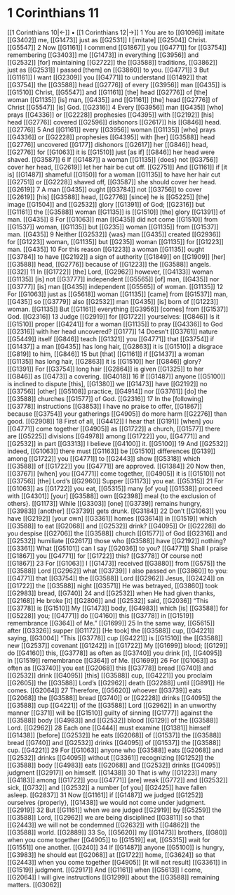 # 1 Corinthians 11
[[1 Corinthians 10|←]] • [[1 Corinthians 12|→]]
1 You are to [[G1096]] imitate [[G3402]] me, [[G1473]] just as [[G2531]] I [imitate] [[G2504]] Christ. [[G5547]] 
2 Now [[G1161]] I commend [[G1867]] you [[G4771]] for [[G3754]] remembering [[G3403]] me [[G1473]] in everything [[G3956]] and [[G2532]] [for] maintaining [[G2722]] the [[G3588]] traditions, [[G3862]] just as [[G2531]] I passed [them] on [[G3860]] to you. [[G4771]] 
3 But [[G1161]] I want [[G2309]] you [[G4771]] to understand [[G1492]] that [[G3754]] the [[G3588]] head [[G2776]] of every [[G3956]] man [[G435]] is [[G1510]] Christ, [[G5547]] and [[G1161]] [the] head [[G2776]] of [the] woman [[G1135]] [is] man, [[G435]] and [[G1161]] [the] head [[G2776]] of Christ [[G5547]] [is] God. [[G2316]] 
4 Every [[G3956]] man [[G435]] [who] prays [[G4336]] or [[G2228]] prophesies [[G4395]] with [[G2192]] [his] head [[G2776]] covered [[G2596]] dishonors [[G2617]] his [[G846]] head. [[G2776]] 
5 And [[G1161]] every [[G3956]] woman [[G1135]] [who] prays [[G4336]] or [[G2228]] prophesies [[G4395]] with [her] [[G3588]] head [[G2776]] uncovered [[G177]] dishonors [[G2617]] her [[G846]] head, [[G2776]] for [[G1063]] it is [[G1510]] just [as if] [[G846]] her head were shaved. [[G3587]] 
6 If [[G1487]] a woman [[G1135]] {does} not [[G3756]] cover her head, [[G2619]] let her hair be cut off. [[G2751]] And [[G1161]] if [it is] [[G1487]] shameful [[G150]] for a woman [[G1135]] to have her hair cut [[G2751]] or [[G2228]] shaved off, [[G3587]] she should cover her head. [[G2619]] 
7 A man [[G435]] ought [[G3784]] not [[G3756]] to cover [[G2619]] [his] [[G3588]] head, [[G2776]] [since] he is [[G5225]] [the] image [[G1504]] and [[G2532]] glory [[G1391]] of God; [[G2316]] but [[G1161]] the [[G3588]] woman [[G1135]] is [[G1510]] [the] glory [[G1391]] of man. [[G435]] 
8 For [[G1063]] man [[G435]] did not come [[G1510]] from [[G1537]] woman, [[G1135]] but [[G235]] woman [[G1135]] from [[G1537]] man. [[G435]] 
9 Neither [[G2532]] {was} man [[G435]] created [[G2936]] for [[G1223]] woman, [[G1135]] but [[G235]] woman [[G1135]] for [[G1223]] man. [[G435]] 
10 For this reason [[G1223]] a woman [[G1135]] ought [[G3784]] to have [[G2192]] a sign of authority [[G1849]] on [[G1909]] [her] [[G3588]] head, [[G2776]] because of [[G1223]] the [[G3588]] angels. [[G32]] 
11 In [[G1722]] [the] Lord, [[G2962]] however, [[G4133]] woman [[G1135]] [is] not [[G3777]] independent [[G5565]] [of] man, [[G435]] nor [[G3777]] [is] man [[G435]] independent [[G5565]] of woman. [[G1135]] 
12 For [[G1063]] just as [[G5618]] woman [[G1135]] [came] from [[G1537]] man, [[G435]] so [[G3779]] also [[G2532]] man [[G435]] [is] born of [[G1223]] woman. [[G1135]] But [[G1161]] everything [[G3956]] [comes] from [[G1537]] God. [[G2316]] 
13 Judge [[G2919]] for [[G1722]] yourselves: [[G846]] Is it [[G1510]] proper [[G4241]] for a woman [[G1135]] to pray [[G4336]] to God [[G2316]] with her head uncovered? [[G177]] 
14 Doesn’t [[G3761]] nature [[G5449]] itself [[G846]] teach [[G1321]] you [[G4771]] that [[G3754]] if [[G1437]] a man [[G435]] has long hair, [[G2863]] it is [[G1510]] a disgrace [[G819]] to him, [[G846]] 
15 but [that] [[G1161]] if [[G1437]] a woman [[G1135]] has long hair, [[G2863]] it is [[G1510]] her [[G846]] glory? [[G1391]] For [[G3754]] long hair [[G2864]] is given [[G1325]] to her [[G846]] as [[G473]] a covering. [[G4018]] 
16 If [[G1487]] anyone [[G5100]] is inclined to dispute [this], [[G1380]] we [[G1473]] have [[G2192]] no [[G3756]] [other] [[G5108]] practice, [[G4914]] nor [[G3761]] [do] the [[G3588]] churches [[G1577]] of God. [[G2316]] 
17 In the [following] [[G3778]] instructions [[G3853]] I have no praise to offer, [[G1867]] because [[G3754]] your gatherings [[G4905]] do more harm [[G2276]] than good. [[G2908]] 
18 First of all, [[G4412]] I hear that [[G191]] [when] you [[G4771]] come together [[G4905]] as [[G1722]] a church, [[G1577]] there are [[G5225]] divisions [[G4978]] among [[G1722]] you, [[G4771]] and [[G2532]] in part [[G3313]] I believe [[G4100]] it. [[G5100]] 
19 And [[G2532]] indeed, [[G1063]] there must [[G1163]] be [[G1510]] differences [[G139]] among [[G1722]] you [[G4771]] to [[G2443]] show [[G5318]] which [[G3588]] of [[G1722]] you [[G4771]] are approved. [[G1384]] 
20 Now then, [[G3767]] [when] you [[G4771]] come together, [[G4905]] it is [[G1510]] not [[G3756]] [the] Lord’s [[G2960]] Supper [[G1173]] you eat. [[G5315]] 
21 For [[G1063]] as [[G1722]] you eat, [[G5315]] many [of you] [[G1538]] proceed with [[G4301]] [your] [[G3588]] own [[G2398]] meal {to the exclusion of others}. [[G1173]] While [[G3303]] [one] [[G3739]] remains hungry, [[G3983]] [another] [[G3739]] gets drunk. [[G3184]] 
22 Don’t [[G1063]] you have [[G2192]] [your own] [[G3361]] homes [[G3614]] in [[G1519]] which [[G3588]] to eat [[G2068]] and [[G2532]] drink? [[G4095]] Or [[G2228]] do you despise [[G2706]] the [[G3588]] church [[G1577]] of God [[G2316]] and [[G2532]] humiliate [[G2617]] those who [[G3588]] have [[G2192]] nothing? [[G3361]] What [[G5101]] can I say [[G2036]] to you? [[G4771]] Shall I praise [[G1867]] you [[G4771]] for [[G1722]] this? [[G3778]] Of course not! [[G1867]] 
23 For [[G1063]] I [[G1473]] received [[G3880]] from [[G575]] the [[G3588]] Lord [[G2962]] what [[G3739]] I also passed on [[G3860]] to you: [[G4771]] that [[G3754]] the [[G3588]] Lord [[G2962]] Jesus, [[G2424]] on [[G1722]] the [[G3588]] night [[G3571]] He was betrayed, [[G3860]] took [[G2983]] bread, [[G740]] 
24 and [[G2532]] when He had given thanks, [[G2168]] He broke [it] [[G2806]] and [[G2532]] said, [[G2036]] “This [[G3778]] is [[G1510]] My [[G1473]] body, [[G4983]] which [is] [[G3588]] for [[G5228]] you; [[G4771]] do [[G4160]] this [[G3778]] in [[G1519]] remembrance [[G364]] of Me.” [[G1699]] 
25 In the same way, [[G5615]] after [[G3326]] supper [[G1172]] [He took] the [[G3588]] cup, [[G4221]] saying, [[G3004]] “This [[G3778]] cup [[G4221]] is [[G1510]] the [[G3588]] new [[G2537]] covenant [[G1242]] in [[G1722]] My [[G1699]] blood; [[G129]] do [[G4160]] this, [[G3778]] as often as [[G3740]] you drink [it], [[G4095]] in [[G1519]] remembrance [[G364]] of Me. [[G1699]] 
26 For [[G1063]] as often as [[G3740]] you eat [[G2068]] this [[G3778]] bread [[G740]] and [[G2532]] drink [[G4095]] [this] [[G3588]] cup, [[G4221]] you proclaim [[G2605]] the [[G3588]] Lord’s [[G2962]] death [[G2288]] until [[G891]] He comes. [[G2064]] 
27 Therefore, [[G5620]] whoever [[G3739]] eats [[G2068]] the [[G3588]] bread [[G740]] or [[G2228]] drinks [[G4095]] the [[G3588]] cup [[G4221]] of the [[G3588]] Lord [[G2962]] in an unworthy manner [[G371]] will be [[G1510]] guilty of sinning [[G1777]] against the [[G3588]] body [[G4983]] and [[G2532]] blood [[G129]] of the [[G3588]] Lord. [[G2962]] 
28 Each one [[G444]] must examine [[G1381]] himself [[G1438]] [before] [[G2532]] he eats [[G2068]] of [[G1537]] the [[G3588]] bread [[G740]] and [[G2532]] drinks [[G4095]] of [[G1537]] the [[G3588]] cup. [[G4221]] 
29 For [[G1063]] anyone who [[G3588]] eats [[G2068]] and [[G2532]] drinks [[G4095]] without [[G3361]] recognizing [[G1252]] the [[G3588]] body [[G4983]] eats [[G2068]] and [[G2532]] drinks [[G4095]] judgment [[G2917]] on himself. [[G1438]] 
30 That is why [[G1223]] many [[G4183]] among [[G1722]] you [[G4771]] [are] weak [[G772]] and [[G2532]] sick, [[G732]] and [[G2532]] a number [of you] [[G2425]] have fallen asleep. [[G2837]] 
31 Now [[G1161]] if [[G1487]] we judged [[G1252]] ourselves {properly}, [[G1438]] we would not come under judgment. [[G2919]] 
32 But [[G1161]] when we are judged [[G2919]] by [[G5259]] the [[G3588]] Lord, [[G2962]] we are being disciplined [[G3811]] so that [[G2443]] we will not be condemned [[G2632]] with [[G4862]] the [[G3588]] world. [[G2889]] 
33 So, [[G5620]] my [[G1473]] brothers, [[G80]] when you come together [[G4905]] to [[G1519]] eat, [[G5315]] wait for [[G1551]] one another. [[G240]] 
34 If [[G1487]] anyone [[G5100]] is hungry, [[G3983]] he should eat [[G2068]] at [[G1722]] home, [[G3624]] so that [[G2443]] when you come together [[G4905]] [it will not result] [[G3361]] in [[G1519]] judgment. [[G2917]] And [[G1161]] when [[G5613]] I come, [[G2064]] I will give instructions [[G1299]] about the [[G3588]] remaining matters. [[G3062]] 
